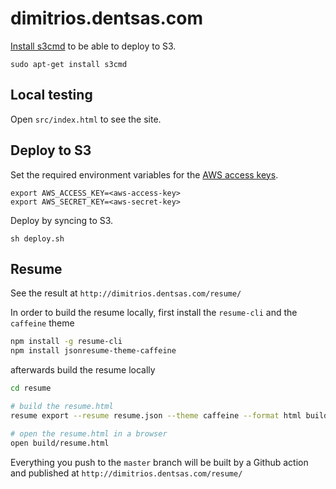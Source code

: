 # dimitrios.dentsas.com

[Install s3cmd](http://s3tools.org/s3cmd) to be able to deploy to S3.

`sudo apt-get install s3cmd`

## Local testing

Open `src/index.html` to see the site.

## Deploy to S3

Set the required environment variables for the [AWS access keys](https://console.aws.amazon.com/iam/home#/security_credential).

```
export AWS_ACCESS_KEY=<aws-access-key>
export AWS_SECRET_KEY=<aws-secret-key>
```

Deploy by syncing to S3.

`sh deploy.sh`

## Resume

See the result at `http://dimitrios.dentsas.com/resume/`

In order to build the resume locally, first install the `resume-cli` and the `caffeine` theme

```bash
npm install -g resume-cli
npm install jsonresume-theme-caffeine
```

afterwards build the resume locally

```bash
cd resume

# build the resume.html
resume export --resume resume.json --theme caffeine --format html build/resume.html

# open the resume.html in a browser
open build/resume.html
```

Everything you push to the `master` branch will be built by a Github action and published at `http://dimitrios.dentsas.com/resume/`
